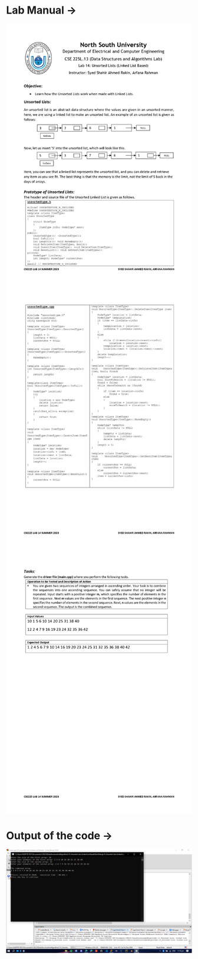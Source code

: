 <h1><b>Lab Manual → </b></h1>
<img src="Lab Manual and Output/Lab Manual Class 14 CSE225.13 Summer 2023_page-0001.jpg">

<img src="Lab Manual and Output/Lab Manual Class 14 CSE225.13 Summer 2023_page-0002.jpg">

<img src="Lab Manual and Output/Lab Manual Class 14 CSE225.13 Summer 2023_page-0003.jpg">

<h1><b>Output of the code →  </b></h1>
<img src="Lab Manual and Output/Output-10_Unsorted Lists (Linked List Based).png" > 


